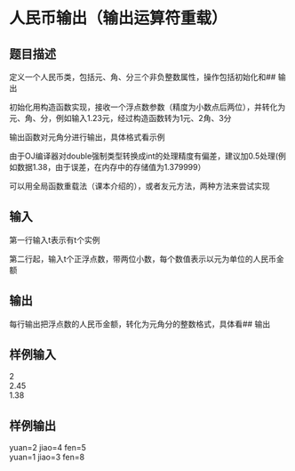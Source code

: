  # 人民币输出（输出运算符重载）  
  
 ## 题目描述  
 定义一个人民币类，包括元、角、分三个非负整数属性，操作包括初始化和## 输出  
  
 初始化用构造函数实现，接收一个浮点数参数（精度为小数点后两位），并转化为元、角、分，例如输入1.23元，经过构造函数转为1元、2角、3分  
  
 输出函数对元角分进行输出，具体格式看示例  
  
 由于OJ编译器对double强制类型转换成int的处理精度有偏差，建议加0.5处理(例如数据1.38，由于误差，在内存中的存储值为1.379999）  
  
 可以用全局函数重载法（课本介绍的），或者友元方法，两种方法来尝试实现  
  
 ## 输入  
 第一行输入t表示有t个实例  
  
 第二行起，输入t个正浮点数，带两位小数，每个数值表示以元为单位的人民币金额  
  
 ## 输出  
 每行输出把浮点数的人民币金额，转化为元角分的整数格式，具体看## 输出  
  
 ## 样例输入  
 2  
 2.45  
 1.38  
 ## 样例输出  
 yuan=2 jiao=4 fen=5  
 yuan=1 jiao=3 fen=8  
   
  
